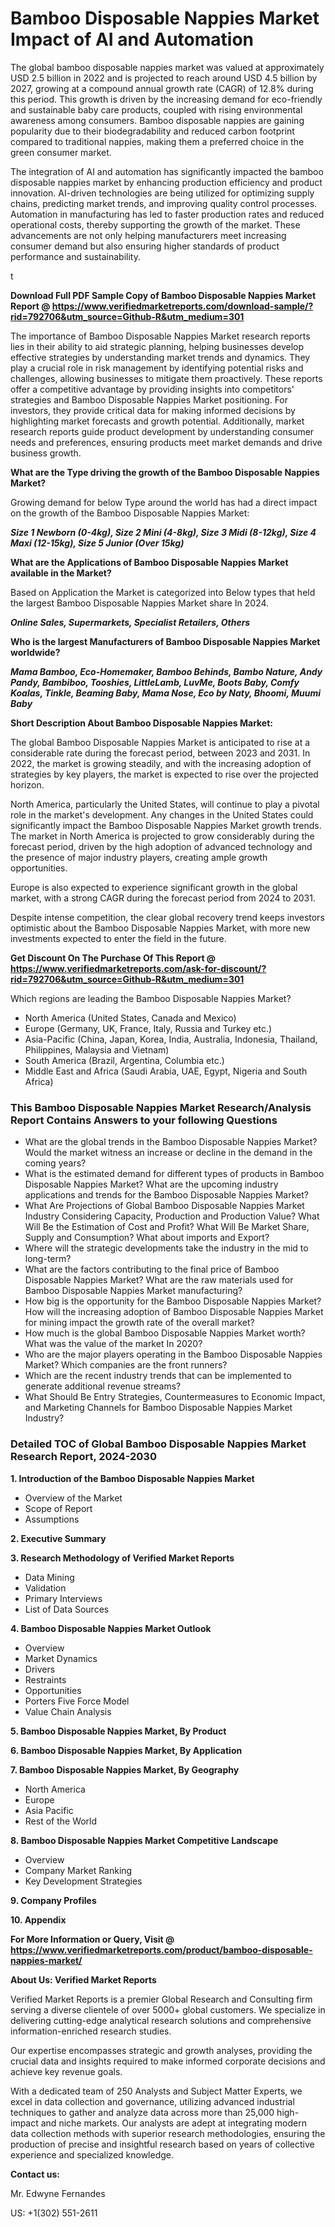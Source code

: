 <meta name="title" content="Global  Bamboo Disposable Nappies Market Impact of AI and Automation"><meta name="description" content="  The global bamboo disposable nappies market was valued at approximately USD 2.5 billion in 2022 and is projected to reach around USD 4.5 billion by 2027, growing at "><meta name="title" content=" Bamboo Disposable Nappies Market Size, Share, Scope, Trends, Growth, Opportunities, Analysis, Forecast"> <h1>Bamboo Disposable Nappies Market Impact of AI and Automation</h1> <p>The global bamboo disposable nappies market was valued at approximately USD 2.5 billion in 2022 and is projected to reach around USD 4.5 billion by 2027, growing at a compound annual growth rate (CAGR) of 12.8% during this period. This growth is driven by the increasing demand for eco-friendly and sustainable baby care products, coupled with rising environmental awareness among consumers. Bamboo disposable nappies are gaining popularity due to their biodegradability and reduced carbon footprint compared to traditional nappies, making them a preferred choice in the green consumer market.</p> <p>The integration of AI and automation has significantly impacted the bamboo disposable nappies market by enhancing production efficiency and product innovation. AI-driven technologies are being utilized for optimizing supply chains, predicting market trends, and improving quality control processes. Automation in manufacturing has led to faster production rates and reduced operational costs, thereby supporting the growth of the market. These advancements are not only helping manufacturers meet increasing consumer demand but also ensuring higher standards of product performance and sustainability.</p> t</p><p id="" class=""><strong>Download Full PDF Sample Copy of Bamboo Disposable Nappies Market Report @ <a href="https://www.verifiedmarketreports.com/download-sample/?rid=792706&utm_source=Github-R&utm_medium=301" target="_blank">https://www.verifiedmarketreports.com/download-sample/?rid=792706&utm_source=Github-R&utm_medium=301</a></strong></p><p>The importance of&nbsp;Bamboo Disposable Nappies Market research reports lies in their ability to aid strategic planning, helping businesses develop effective strategies by understanding market trends and dynamics. They play a crucial role in risk management by identifying potential risks and challenges, allowing businesses to mitigate them proactively. These reports offer a competitive advantage by providing insights into competitors' strategies and Bamboo Disposable Nappies Market positioning. For investors, they provide critical data for making informed decisions by highlighting market forecasts and growth potential. Additionally, market research reports guide product development by understanding consumer needs and preferences, ensuring products meet market demands and drive business growth.</p><p><strong>What are the&nbsp;Type driving the growth of the Bamboo Disposable Nappies Market?</strong></p><p id="" class="">Growing demand for below Type around the world has had a direct impact on the growth of the Bamboo Disposable Nappies Market:</p><em><strong>Size 1 Newborn (0-4kg), Size 2 Mini (4-8kg), Size 3 Midi (8-12kg), Size 4 Maxi (12-15kg), Size 5 Junior (Over 15kg)</strong></em></p><strong>What are the&nbsp;Applications&nbsp;of Bamboo Disposable Nappies Market available in the Market?</strong></p><p id="" class="">Based on Application the Market is categorized into Below types that held the largest Bamboo Disposable Nappies Market share In 2024.</p><em><strong>Online Sales, Supermarkets, Specialist Retailers, Others</strong></em></p><strong>Who is the largest Manufacturers of Bamboo Disposable Nappies Market worldwide?</strong></p><p><em><strong>Mama Bamboo, Eco-Homemaker, Bamboo Behinds, Bambo Nature, Andy Pandy, Bambiboo, Tooshies, LittleLamb, LuvMe, Boots Baby, Comfy Koalas, Tinkle, Beaming Baby, Mama Nose, Eco by Naty, Bhoomi, Muumi Baby</strong></em></p><p id="" class=""><strong>Short Description About Bamboo Disposable Nappies Market:</strong></p><p>The global Bamboo Disposable Nappies Market is anticipated to rise at a considerable rate during the forecast period, between 2023 and 2031. In 2022, the market is growing steadily, and with the increasing adoption of strategies by key players, the market is expected to rise over the projected horizon.</p><p>North America, particularly the United States, will continue to play a pivotal role in the market's development. Any changes in the United States could significantly impact the Bamboo Disposable Nappies Market growth trends. The market in North America is projected to grow considerably during the forecast period, driven by the high adoption of advanced technology and the presence of major industry players, creating ample growth opportunities.</p><p>Europe is also expected to experience significant growth in the global market, with a strong CAGR during the forecast period from 2024 to 2031.</p><p>Despite intense competition, the clear global recovery trend keeps investors optimistic about the Bamboo Disposable Nappies Market, with more new investments expected to enter the field in the future.</p><p id="" class=""><strong>Get Discount On The Purchase Of This Report @ <a href="https://www.verifiedmarketreports.com/ask-for-discount/?rid=792706&utm_source=Github-R&utm_medium=301" target="_blank">https://www.verifiedmarketreports.com/ask-for-discount/?rid=792706&utm_source=Github-R&utm_medium=301</a></strong></p>Which regions are leading the Bamboo Disposable Nappies Market?</p><ul><li>North America (United States, Canada and Mexico)</li><li>Europe (Germany, UK, France, Italy, Russia and Turkey etc.)</li><li>Asia-Pacific (China, Japan, Korea, India, Australia, Indonesia, Thailand, Philippines, Malaysia and Vietnam)</li><li>South America (Brazil, Argentina, Columbia etc.)</li><li>Middle East and Africa (Saudi Arabia, UAE, Egypt, Nigeria and South Africa)</li></ul><h3 id="" class="">This Bamboo Disposable Nappies Market Research/Analysis Report Contains Answers to your following Questions</h3><ul><li>What are the global trends in the Bamboo Disposable Nappies Market? Would the market witness an increase or decline in the demand in the coming years?</li><li>What is the estimated demand for different types of products in Bamboo Disposable Nappies Market? What are the upcoming industry applications and trends for the Bamboo Disposable Nappies Market?</li><li>What Are Projections of Global Bamboo Disposable Nappies Market Industry Considering Capacity, Production and Production Value? What Will Be the Estimation of Cost and Profit? What Will Be Market Share, Supply and Consumption? What about imports and Export?</li><li>Where will the strategic developments take the industry in the mid to long-term?</li><li>What are the factors contributing to the final price of Bamboo Disposable Nappies Market? What are the raw materials used for Bamboo Disposable Nappies Market manufacturing?</li><li>How big is the opportunity for the Bamboo Disposable Nappies Market? How will the increasing adoption of Bamboo Disposable Nappies Market for mining impact the growth rate of the overall market?</li><li>How much is the global Bamboo Disposable Nappies Market worth? What was the value of the market In 2020?</li><li>Who are the major players operating in the Bamboo Disposable Nappies Market? Which companies are the front runners?</li><li>Which are the recent industry trends that can be implemented to generate additional revenue streams?</li><li>What Should Be Entry Strategies, Countermeasures to Economic Impact, and Marketing Channels for Bamboo Disposable Nappies Market Industry?</li></ul><h3 id="" class="">Detailed TOC of Global Bamboo Disposable Nappies Market Research Report, 2024-2030</h3><p id="" class=""><strong>1. Introduction of the Bamboo Disposable Nappies Market</strong></p><ul><li>Overview of the Market</li><li>Scope of Report</li><li>Assumptions</li></ul><p id="" class=""><strong>2. Executive Summary</strong></p><p id="" class=""><strong>3. Research Methodology of Verified Market Reports</strong></p><ul><li>Data Mining</li><li>Validation</li><li>Primary Interviews</li><li>List of Data Sources</li></ul><p id="" class=""><strong>4. Bamboo Disposable Nappies Market Outlook</strong></p><ul><li>Overview</li><li>Market Dynamics</li><li>Drivers</li><li>Restraints</li><li>Opportunities</li><li>Porters Five Force Model</li><li>Value Chain Analysis</li></ul><p id="" class=""><strong>5. Bamboo Disposable Nappies Market, By Product</strong></p><p id="" class=""><strong>6. Bamboo Disposable Nappies Market, By Application</strong></p><p id="" class=""><strong>7. Bamboo Disposable Nappies Market, By Geography</strong></p><ul><li>North America</li><li>Europe</li><li>Asia Pacific</li><li>Rest of the World</li></ul><p id="" class=""><strong>8. Bamboo Disposable Nappies Market Competitive Landscape</strong></p><ul><li>Overview</li><li>Company Market Ranking</li><li>Key Development Strategies</li></ul><p id="" class=""><strong>9. Company Profiles</strong></p><p id="" class=""><strong>10. Appendix</strong></p><p id="" class=""><strong>For More Information or Query, Visit @ <a href="https://www.verifiedmarketreports.com/product/bamboo-disposable-nappies-market/" target="_blank">https://www.verifiedmarketreports.com/product/bamboo-disposable-nappies-market/</a></strong></p><p id="" class=""><strong>About Us: Verified Market Reports</strong></p><p id="" class="">Verified Market Reports is a premier Global Research and Consulting firm serving a diverse clientele of over 5000+ global customers. We specialize in delivering cutting-edge analytical research solutions and comprehensive information-enriched research studies.</p><p id="" class="">Our expertise encompasses strategic and growth analyses, providing the crucial data and insights required to make informed corporate decisions and achieve key revenue goals.</p><p id="" class="">With a dedicated team of 250 Analysts and Subject Matter Experts, we excel in data collection and governance, utilizing advanced industrial techniques to gather and analyze data across more than 25,000 high-impact and niche markets. Our analysts are adept at integrating modern data collection methods with superior research methodologies, ensuring the production of precise and insightful research based on years of collective experience and specialized knowledge.</p><p id="" class=""><strong>Contact us:</strong></p><p id="" class="">Mr. Edwyne Fernandes</p><p id="" class="">US: +1(302) 551-2611</p>